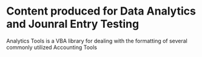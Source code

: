 # **Content produced for Data Analytics and Jounral Entry Testing**
Analytics Tools is a VBA library for dealing with the formatting of several commonly utilized Accounting Tools
